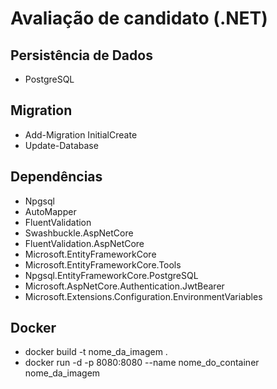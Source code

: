 # Avaliação de candidato (.NET)

## Persistência de Dados 

- PostgreSQL

## Migration

 - Add-Migration InitialCreate
 - Update-Database

## Dependências

- Npgsql
- AutoMapper
- FluentValidation
- Swashbuckle.AspNetCore
- FluentValidation.AspNetCore
- Microsoft.EntityFrameworkCore
- Microsoft.EntityFrameworkCore.Tools
- Npgsql.EntityFrameworkCore.PostgreSQL
- Microsoft.AspNetCore.Authentication.JwtBearer
- Microsoft.Extensions.Configuration.EnvironmentVariables

## Docker

- docker build -t nome_da_imagem .
- docker run -d -p 8080:8080 --name nome_do_container nome_da_imagem

